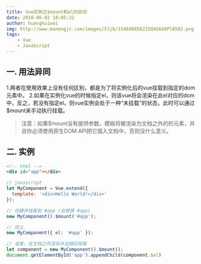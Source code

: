 ```yaml
---
title: Vue实例之$mount和el的异同
date: 2018-06-02 18:05:22
author: huangkuiwei
img: http://www.manongjc.com/images/51jb/154648858215Q4G648Pl8582.png
tags: 
    - Vue
    - JavaScript
---
```

## 一. 用法异同
1.两者在使用效果上没有任何区别，都是为了将实例化后的vue挂载到指定的dom元素中。
2.如果在实例化vue的时候指定el，则该vue将会渲染在此el对应的dom中，反之，若没有指定el，则vue实例会处于一种“未挂载”的状态，此时可以通过$mount来手动执行挂载。
>注意：如果$mount没有提供参数，模板将被渲染为文档之外的的元素，并且你必须使用原生DOM API把它插入文档中，否则没什么意义。
## 二. 实例
```html
<!-- html -->
<div id="app"></div>
```
```javascript
// javascript
let MyComponent = Vue.extend({
  template: '<div>Hello World!</div>'
});

// 创建并挂载到 #app (会替换 #app)
new MyComponent().$mount('#app');

// 同上
new MyComponent({ el: '#app' });

// 或者，在文档之外渲染并且随后挂载
let component = new MyComponent().$mount();
document.getElementById('app').appendChild(component.$el)
```